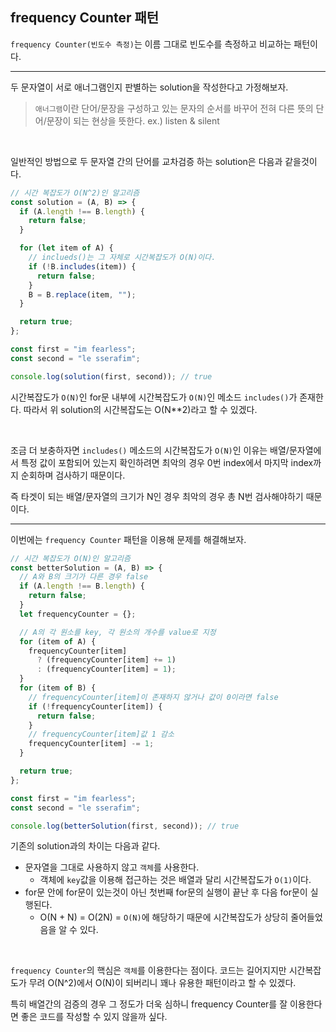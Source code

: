 ## frequency Counter 패턴

`frequency Counter(빈도수 측정)`는 이름 그대로 빈도수를 측정하고 비교하는 패턴이다.

---

두 문자열이 서로 애너그램인지 판별하는 solution을 작성한다고 가정해보자.

> `애너그램`이란 단어/문장을 구성하고 있는 문자의 순서를 바꾸어 전혀 다른 뜻의 단어/문장이 되는 현상을 뜻한다. 
ex.) listen & silent

<br/>

일반적인 방법으로 두 문자열 간의 단어를 교차검증 하는 solution은 다음과 같을것이다.

```javascript
// 시간 복잡도가 O(N^2)인 알고리즘
const solution = (A, B) => {
  if (A.length !== B.length) {
    return false;
  }

  for (let item of A) {
    // inclueds()는 그 자체로 시간복잡도가 O(N)이다.
    if (!B.includes(item)) {
      return false;
    }
    B = B.replace(item, "");
  }

  return true;
};

const first = "im fearless";
const second = "le sserafim";

console.log(solution(first, second)); // true
```

시간복잡도가 `O(N)`인 for문 내부에 시간복잡도가 `O(N)`인 메소드 `includes()`가 존재한다. 따라서 위 solution의 시간복잡도는 O(N**2)라고 할 수 있겠다.

<br/>

조금 더 보충하자면 `includes()` 메소드의 시간복잡도가 `O(N)`인 이유는 배열/문자열에서 특정 값이 포함되어 있는지 확인하려면 최악의 경우 0번 index에서 마지막 index까지 순회하며 검사하기 때문이다.

 즉 타겟이 되는 배열/문자열의 크기가 N인 경우 최악의 경우 총 N번 검사해야하기 때문이다.


---

이번에는 `frequency Counter` 패턴을 이용해 문제를 해결해보자.

```javascript
// 시간 복잡도가 O(N)인 알고리즘
const betterSolution = (A, B) => {
  // A와 B의 크기가 다른 경우 false
  if (A.length !== B.length) {
    return false;
  }
  let frequencyCounter = {};

  // A의 각 원소를 key, 각 원소의 개수를 value로 지정
  for (item of A) {
    frequencyCounter[item]
      ? (frequencyCounter[item] += 1)
      : (frequencyCounter[item] = 1);
  }
  for (item of B) {
    // frequencyCounter[item]이 존재하지 않거나 값이 0이라면 false
    if (!frequencyCounter[item]) {
      return false;
    }
    // frequencyCounter[item]값 1 감소
    frequencyCounter[item] -= 1;
  }

  return true;
};

const first = "im fearless";
const second = "le sserafim";

console.log(betterSolution(first, second)); // true
```

기존의 solution과의 차이는 다음과 같다.

- 문자열을 그대로 사용하지 않고 `객체`를 사용한다.
    - 객체에 `key`값을 이용해 접근하는 것은 배열과 달리 시간복잡도가 `O(1)`이다.
- for문 안에 for문이 있는것이 아닌 첫번째 for문의 실행이 끝난 후 다음 for문이 실행된다.
    - O(N + N) = O(2N) = `O(N)`에 해당하기 때문에 시간복잡도가 상당히 줄어들었음을 알 수 있다.

<br/>

`frequency Counter`의 핵심은 `객체`를 이용한다는 점이다. 코드는 길어지지만 시간복잡도가 무려 O(N^2)에서 O(N)이 되버리니 꽤나 유용한 패턴이라고 할 수 있겠다.

특히 배열간의 검증의 경우 그 정도가 더욱 심하니 frequency Counter를 잘 이용한다면 좋은 코드를 작성할 수 있지 않을까 싶다.